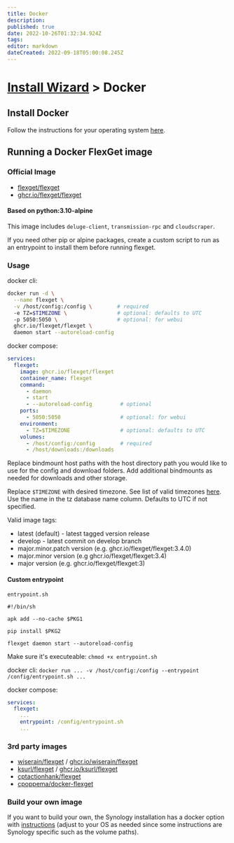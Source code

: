 ```yaml
---
title: Docker
description: 
published: true
date: 2022-10-26T01:32:34.924Z
tags: 
editor: markdown
dateCreated: 2022-09-18T05:00:08.245Z
---
```


# [Install Wizard](/InstallWizard) > Docker

## Install Docker

Follow the instructions for your operating system [here](https://docs.docker.com/engine/install/).

## Running a Docker FlexGet image

### Official Image
- [flexget/flexget](https://hub.docker.com/r/flexget/flexget)
- [ghcr.io/flexget/flexget](https://github.com/flexget/flexget/pkgs/container/flexget)

#### Based on python:3.10-alpine

This image includes `deluge-client`, `transmission-rpc` and `cloudscraper`.

If you need other pip or alpine packages, create a custom script to run as an entrypoint to install them before running flexget.

### Usage

docker cli:
```bash
docker run -d \
  --name flexget \
  -v /host/config:/config \        # required
  -e TZ=$TIMEZONE \                # optional: defaults to UTC
  -p 5050:5050 \                   # optional: for webui
  ghcr.io/flexget/flexget \
  daemon start --autoreload-config
```

docker compose:
```yaml
services:
  flexget:
    image: ghcr.io/flexget/flexget
    container_name: flexget
    command:
      - daemon
      - start
      - --autoreload-config         # optional
    ports:
      - 5050:5050                   # optional: for webui
    environment:
      - TZ=$TIMEZONE                # optional: defaults to UTC
    volumes:
      - /host/config:/config        # required
      - /host/downloads:/downloads 
```
Replace bindmount host paths with the host directory path you would like to use for the config and download folders.
Add additional bindmounts as needed for downloads and other storage.

Replace `$TIMEZONE` with desired timezone. See list of valid timezones [here](https://en.wikipedia.org/wiki/List_of_tz_database_time_zones). Use the name in the tz database name column. Defaults to UTC if not specified.

Valid image tags:
 - latest (default) - latest tagged version release
 - develop - latest commit on develop branch
 - major.minor.patch version (e.g. ghcr.io/flexget/flexget:3.4.0)
 - major.minor version (e.g ghcr.io/flexget/flexget:3.4)
 - major version (e.g. ghcr.io/flexget/flexget:3)

#### Custom entrypoint

`entrypoint.sh`
```
#!/bin/sh

apk add --no-cache $PKG1

pip install $PKG2

flexget daemon start --autoreload-config
```

Make sure it's executeable: `chmod +x entrypoint.sh`

docker cli:
`docker run ... -v /host/config:/config --entrypoint /config/entrypoint.sh ...`

docker compose:
```yaml
services:
  flexget:
    ...
    entrypoint: /config/entrypoint.sh
    ...
```


### 3rd party images
  - [wiserain/flexget](https://hub.docker.com/r/wiserain/flexget) / [ghcr.io/wiserain/flexget](https://github.com/wiserain/docker-flexget/pkgs/container/flexget)
  - [ksurl/flexget](https://hub.docker.com/r/ksurl/flexget) / [ghcr.io/ksurl/flexget](https://github.com/ksurl/docker-flexget/pkgs/container/flexget)
  - [cptactionhank/flexget](https://hub.docker.com/r/cptactionhank/flexget)
  - [cpoppema/docker-flexget](https://hub.docker.com/r/cpoppema/docker-flexget)
  
### Build your own image

If you want to build your own, the Synology installation has a docker option with [instructions](/InstallWizard/SynologyNAS/Docker) (adjust to your OS as needed since some instructions are Synology specific such as the volume paths).
